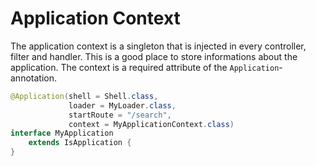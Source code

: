 # Application Context
The application context is a singleton that is injected in every controller, filter and handler. This is a good place to store informations about the application. The context is a required attribute of the ```Application```-annotation.

```Java
@Application(shell = Shell.class,
             loader = MyLoader.class,
             startRoute = "/search",
             context = MyApplicationContext.class)
interface MyApplication
    extends IsApplication {
}
```

